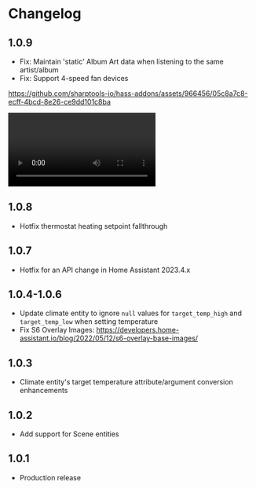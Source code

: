# Changelog

## 1.0.9
- Fix: Maintain 'static' Album Art data when listening to the same artist/album
- Fix: Support 4-speed fan devices

https://github.com/sharptools-io/hass-addons/assets/966456/05c8a7c8-ecff-4bcd-8e26-ce9dd101c8ba


<video src="https://github.com/sharptools-io/hass-addons/raw/main/sharptools-connector/media/hass-4-speed.mov" controls="controls" style="max-width: 730px;"></video>

## 1.0.8
- Hotfix thermostat heating setpoint fallthrough

## 1.0.7
- Hotfix for an API change in Home Assistant 2023.4.x

## 1.0.4-1.0.6

- Update climate entity to ignore `null` values for `target_temp_high` and `target_temp_low` when setting temperature
- Fix S6 Overlay Images: https://developers.home-assistant.io/blog/2022/05/12/s6-overlay-base-images/

## 1.0.3

- Climate entity's target temperature attribute/argument conversion enhancements

## 1.0.2

- Add support for Scene entities

## 1.0.1

- Production release
